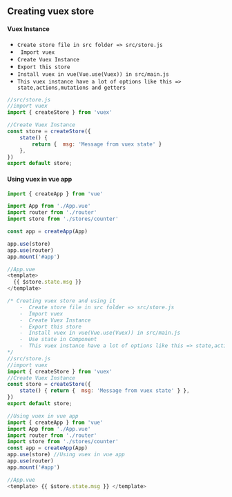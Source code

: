 ## Creating vuex store



#### Vuex  Instance

-  `Create store file in src folder => src/store.js`
-  ` Import vuex`
-  `Create Vuex Instance`
-  `Export this store`
-  `Install vuex in vue(Vue.use(Vuex)) in src/main.js`
-  `This vuex instance have a lot of options like this => state,actions,mutations and getters`

```js
//src/store.js
//import vuex
import { createStore } from 'vuex'

//Create Vuex Instance
const store = createStore({
    state() {
        return {  msg: 'Message from vuex state' }
    },
})
export default store;

```



#### Using vuex in vue app

```js
import { createApp } from 'vue'

import App from './App.vue'
import router from './router'
import store from './stores/counter'

const app = createApp(App)

app.use(store)
app.use(router)
app.mount('#app')
```



```js
//App.vue
<template>
  {{ $store.state.msg }}
</template>
```





```js
/* Creating vuex store and using it
 	-  Create store file in src folder => src/store.js
	-  Import vuex
	-  Create Vuex Instance
	-  Export this store
	-  Install vuex in vue(Vue.use(Vuex)) in src/main.js
	-  Use state in Component
	-  This vuex instance have a lot of options like this => state,actions,mutations and getters
*/	
//src/store.js
//import vuex
import { createStore } from 'vuex'
//Create Vuex Instance
const store = createStore({
    state() { return {  msg: 'Message from vuex state' } },
})
export default store;

//Using vuex in vue app 
import { createApp } from 'vue'
import App from './App.vue'
import router from './router'
import store from './stores/counter'
const app = createApp(App)
app.use(store) //Using vuex in vue app 
app.use(router)
app.mount('#app')

//App.vue
<template> {{ $store.state.msg }} </template>
```
